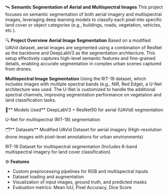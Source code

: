 🛰️ **Semantic Segmentation of Aerial and Multispectral Images**
This project focuses on semantic segmentation of both aerial imagery and multispectral images, leveraging deep learning models to classify each pixel into specific land cover or object categories (e.g., buildings, roads, vegetation, vehicles, etc.).

🔍 **Project Overview**
**Aerial Image Segmentation**
Based on a modified UAVid dataset, aerial images are segmented using a combination of ResNet as the backbone and DeepLabV3 as the segmentation architecture. This setup effectively captures high-level semantic features and fine-grained details, enabling accurate segmentation in complex urban scenes captured from drones.

**Multispectral Image Segmentation**
Using the RIT-18 dataset, which includes images with multiple spectral bands (e.g., NIR, Red Edge), a U-Net architecture was used. The U-Net is customized to handle the additional spectral channels, improving segmentation performance on vegetation and land classification tasks.

🧠** Models Used**
DeepLabV3 + ResNet50 for aerial (UAVid) segmentation

U-Net for multispectral (RIT-18) segmentation

🗂️** Datasets**
Modified UAVid Dataset for aerial imagery
(High-resolution drone images with pixel-level annotations for urban environments)

RIT-18 Dataset for multispectral segmentation
(Includes 6-band multispectral imagery for land cover classification)

⚙️ **Features**
- Custom preprocessing pipelines for RGB and multispectral inputs
- Dataset loading and augmentation
- Visualization of input images, ground truth, and predicted masks
- Evaluation metrics: Mean IoU, Pixel Accuracy, Dice Score
